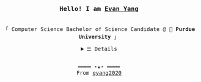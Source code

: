 <h3 align="center"><samp>Hello! I am <b><a rel="nofollow noopener noreferrer" target="_blank" href="https://evanweberyang.github.io/">Evan Yang</a></b></samp></h3>
<p align="center"><br>
  <samp>
    「 Computer Science Bachelor of Science Candidate @ 🚂 <b>Purdue University</b> 」<br>
  </samp>
</p>
<details align="center">
   <summary> <samp>&#9776; Details</samp></summary>
   <p align="center">
     <br>
      <a href="https://github.com/eyang2020?tab=repositories" target="_blank"><img alt="Code" src="https://img.shields.io/badge/-code-000000?style=flat-square&logo=Plex&logoColor=white"></a>
      <a href="https://github.com/eyang2020?tab=repositories&language=python" target="_blank"><img alt="Python" src="https://img.shields.io/badge/-Python-3572A5?style=flat-square&logo=Python&logoColor=white"></a>
      <a href="https://github.com/eyang2020?tab=repositories&language=javascript" target="_blank"><img alt="Javascript" src="https://img.shields.io/badge/-Javascript-f1e05a?style=flat-square&logo=Javascript&logoColor=white"></a>
      <a href="https://github.com/eyang2020?tab=repositories&language=c%2B%2B" target="_blank"><img alt="C++" src="https://img.shields.io/badge/-C%2B%2B-f34b7d?style=flat-square&logo=C%2B%2B&logoColor=white"></a>
      <a href="https://github.com/eyang2020?tab=repositories&language=java" target="_blank"><img alt="Java" src="https://img.shields.io/badge/-Java-b07219?style=flat-square&logo=Java&logoColor=white"></a>
      <a href="https://github.com/eyang2020?tab=repositories&language=html" target="_blank"><img alt="HTML" src="https://img.shields.io/badge/-HTML-E34F26?style=flat-square&logo=HTML5&logoColor=white"></a>
  <br>
  <img src="https://github-readme-stats.vercel.app/api?username=eyang2020&show_icons=true&hide_border=true&hide=issues&title_color=5391FE&icon_color=000000&text_color=555"></img><br>
    Check out my <a rel="nofollow noopener noreferrer" target="_blank" href="https://evanweberyang.github.io/Evan_Yang_Resume.pdf">Resumé</a><br>
     <a href="https://github.com/eyang2020?tab=followers" target="_blank"><img alt="Updates" src="https://img.shields.io/badge/--000000?style=flat-square&logo=RSS&logoColor=white"></a>
     <a href="https://github.com/eyang2020" target="_blank"><img alt="eyang2020" src="https://badges.pufler.dev/visits/eyang2020/eyang2020?logo=GitHub&label=visits&color=success&logoColor=white&style=flat-square"/></a>
     <a href="https://github.com/eyang2020/eyang2020" target="_blank"><img alt="GitHub hits" src="https://img.shields.io/github/last-commit/eyang2020/eyang2020?label=profile%20updated&style=flat-square"></a>
  </samp>
  </p>
</details>
<br>
<samp>
  <p align="center">
    ════ ⋆★⋆ ════<br>
    From <a href="https://github.com/eyang2020/eyang2020">eyang2020</a>
  </p>
</samp>
